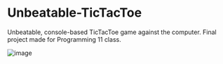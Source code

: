# Unbeatable-TicTacToe
Unbeatable, console-based TicTacToe game against the computer. Final project made for Programming 11 class.



![image](https://user-images.githubusercontent.com/40971424/132135924-996fcefb-c3ec-4daf-a924-4fa5bf99be92.png)
